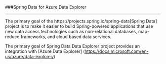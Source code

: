 ###Spring Data for Azure Data Explorer
<hr>
The primary goal of the https://projects.spring.io/spring-data[Spring Data] project is to make it easier to build Spring-powered applications that use new data access technologies such as non-relational databases, map-reduce frameworks, and cloud based data services.


The primary goal of Spring Data Data Explorer project provides an integration with 
[Azure Data Explorer] (https://docs.microsoft.com/en-us/azure/data-explorer/)  
